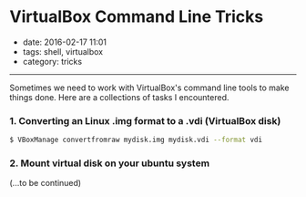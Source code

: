 # VirtualBox Command Line Tricks

- date: 2016-02-17 11:01
- tags: shell, virtualbox
- category: tricks

----------------------------

Sometimes we need to work with VirtualBox's command line tools to make things done. Here are a collections of tasks I encountered.

### 1. Converting an Linux .img format to a .vdi (VirtualBox disk)

```bash
$ VBoxManage convertfromraw mydisk.img mydisk.vdi --format vdi
```

### 2. Mount virtual disk on your ubuntu system

(...to be continued)
